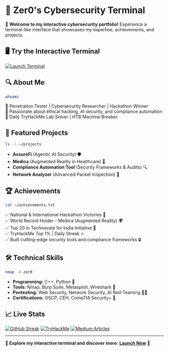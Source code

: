 # 🔰 Zer0's Cybersecurity Terminal

🚀 **Welcome to my interactive cybersecurity portfolio!** Experience a terminal-like interface that showcases my expertise, achievements, and projects.

## 🖥️ Try the Interactive Terminal
[![Launch Terminal](https://img.shields.io/badge/Launch-Terminal-black?style=for-the-badge&logo=windows-terminal)](https://yourusername.github.io/zer0-terminal/)

## 🔍 About Me
```bash
whoami
```
🔹 Penetration Tester | Cybersecurity Researcher | Hackathon Winner  
🔹 Passionate about ethical hacking, AI security, and compliance automation  
🔹 Daily TryHackMe Lab Solver | HTB Machine Breaker  

## 📌 Featured Projects
```bash
ls -l ~/projects
```
- **AssureFi** (Agentic AI Security) 🛡️
- **Medica** (Augmented Reality in Healthcare) 🏥
- **Compliance Automation Tool** (Security Frameworks & Audits) 🔍
- **Network Analyzer** (Advanced Packet Inspection) 📡

## 🏆 Achievements
```bash
cat ~/achievements.txt
```
✅ National & International Hackathon Victories 🏅  
✅ World Record Holder - Medica (Augmented Reality) 🌍  
✅ Top 20 in Technovate for India Initiative 🚀  
✅ TryHackMe Top 1% | Daily Streak 🔥  
✅ Built cutting-edge security tools and compliance frameworks 🔒  

## 🛠️ Technical Skills
```bash
nmap -A zer0
```
- **Programming:** C++, Python 🐍  
- **Tools:** Nmap, Burp Suite, Metasploit, Wireshark 🔧  
- **Pentesting:** Web Security, Network Security, AI Red-Teaming 🏴‍☠️  
- **Certifications:** OSCP, CEH, CompTIA Security+ 📜  

## 📈 Live Stats
[![GitHub Streak](https://github-readme-streak-stats.herokuapp.com?user=yourusername&theme=tokyonight)](https://github.com/yourusername)
[![TryHackMe](https://tryhackme-badges.s3.amazonaws.com/yourusername.png)](https://tryhackme.com/p/yourusername)
[![Medium Articles](https://img.shields.io/badge/Read-My%20Articles-green?style=for-the-badge&logo=medium)](https://medium.com/@yourusername)

---
**🔗 Explore my interactive terminal and discover more:** [**Launch Now**](https://yourusername.github.io/zer0-terminal/) 🚀
